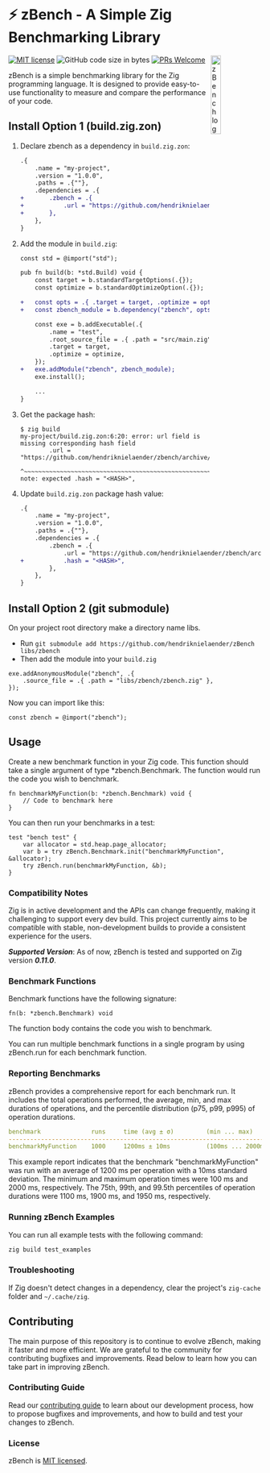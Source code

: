 # ⚡ zBench - A Simple Zig Benchmarking Library
[![MIT license](https://img.shields.io/badge/license-MIT-blue.svg)](https://github.com/hendriknielaender/zbench/blob/HEAD/LICENSE)
![GitHub code size in bytes](https://img.shields.io/github/languages/code-size/hendriknielaender/zbench)
[![PRs Welcome](https://img.shields.io/badge/PRs-welcome-brightgreen.svg)](https://github.com/hendriknielaender/zbench/blob/HEAD/CONTRIBUTING.md)
<img src="logo.png" alt="zBench logo" align="right" width="20%"/>

zBench is a simple benchmarking library for the Zig programming language. It is designed to provide easy-to-use functionality to measure and compare the performance of your code.

## Install Option 1 (build.zig.zon)

1. Declare zbench as a dependency in `build.zig.zon`:

    ```diff
    .{
        .name = "my-project",
        .version = "1.0.0",
        .paths = .{""},
        .dependencies = .{
    +       .zbench = .{
    +           .url = "https://github.com/hendriknielaender/zbench/archive/<COMMIT>.tar.gz",
    +       },
        },
    }
    ```

2. Add the module in `build.zig`:

    ```diff
    const std = @import("std");

    pub fn build(b: *std.Build) void {
        const target = b.standardTargetOptions(.{});
        const optimize = b.standardOptimizeOption(.{});

    +   const opts = .{ .target = target, .optimize = optimize };
    +   const zbench_module = b.dependency("zbench", opts).module("zbench");

        const exe = b.addExecutable(.{
            .name = "test",
            .root_source_file = .{ .path = "src/main.zig" },
            .target = target,
            .optimize = optimize,
        });
    +   exe.addModule("zbench", zbench_module);
        exe.install();

        ...
    }
    ```

3. Get the package hash:

    ```
    $ zig build
    my-project/build.zig.zon:6:20: error: url field is missing corresponding hash field
            .url = "https://github.com/hendriknielaender/zbench/archive/<COMMIT>.tar.gz",
                   ^~~~~~~~~~~~~~~~~~~~~~~~~~~~~~~~~~~~~~~~~~~~~~~~~~~~~~~~~~~~
    note: expected .hash = "<HASH>",
    ```

4. Update `build.zig.zon` package hash value:

    ```diff
    .{
        .name = "my-project",
        .version = "1.0.0",
        .paths = .{""},
        .dependencies = .{
            .zbench = .{
                .url = "https://github.com/hendriknielaender/zbench/archive/<COMMIT>.tar.gz",
    +           .hash = "<HASH>",
            },
        },
    }
    ```

## Install Option 2 (git submodule)
On your project root directory make a directory name libs.
- Run `git submodule add https://github.com/hendriknielaender/zBench libs/zbench`
- Then add the module into your `build.zig`
```zig
exe.addAnonymousModule("zbench", .{
    .source_file = .{ .path = "libs/zbench/zbench.zig" },
});
```
Now you can import like this:

```zig
const zbench = @import("zbench");
```

## Usage
Create a new benchmark function in your Zig code. This function should take a single argument of type *zbench.Benchmark. The function would run the code you wish to benchmark.

```zig
fn benchmarkMyFunction(b: *zbench.Benchmark) void {
    // Code to benchmark here
}
```
You can then run your benchmarks in a test:
```zig
test "bench test" {
    var allocator = std.heap.page_allocator;
    var b = try zBench.Benchmark.init("benchmarkMyFunction", &allocator);
    try zBench.run(benchmarkMyFunction, &b);
}
```

### Compatibility Notes
Zig is in active development and the APIs can change frequently, making it challenging to support every dev build. This project currently aims to be compatible with stable, non-development builds to provide a consistent experience for the users.

***Supported Version***: As of now, zBench is tested and supported on Zig version ***0.11.0***.

### Benchmark Functions
Benchmark functions have the following signature:

```zig
fn(b: *zbench.Benchmark) void
```
The function body contains the code you wish to benchmark.

You can run multiple benchmark functions in a single program by using zBench.run for each benchmark function.

### Reporting Benchmarks

zBench provides a comprehensive report for each benchmark run. It includes the total operations performed, the average, min, and max durations of operations, and the percentile distribution (p75, p99, p995) of operation durations.

```yaml
benchmark              runs     time (avg ± σ)         (min ... max)                p75        p99        p995
---------------------------------------------------------------------------------------------------------------
benchmarkMyFunction    1000     1200ms ± 10ms          (100ms ... 2000ms)           1100ms     1900ms     1950ms
```

This example report indicates that the benchmark "benchmarkMyFunction" was run with an average of 1200 ms per operation with a 10ms standard deviation.
The minimum and maximum operation times were 100 ms and 2000 ms, respectively. The 75th, 99th, and 99.5th percentiles of operation durations were 1100 ms, 1900 ms, and 1950 ms, respectively.

### Running zBench Examples

You can run all example tests with the following command:
```bash
zig build test_examples
```

### Troubleshooting
If Zig doesn't detect changes in a dependency, clear the project's `zig-cache` folder and `~/.cache/zig`.

## Contributing

The main purpose of this repository is to continue to evolve zBench, making it faster and more efficient. We are grateful to the community for contributing bugfixes and improvements. Read below to learn how you can take part in improving zBench.

### Contributing Guide

Read our [contributing guide](CONTRIBUTING.md) to learn about our development process, how to propose bugfixes and improvements, and how to build and test your changes to zBench.

### License

zBench is [MIT licensed](./LICENSE).
